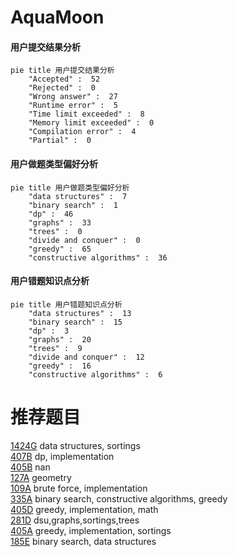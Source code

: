 # AquaMoon

<!-- tabs:start -->



#### **用户提交结果分析**

```mermaid
pie title 用户提交结果分析
    "Accepted" :  52
    "Rejected" :  0
    "Wrong answer" :  27
    "Runtime error" :  5
    "Time limit exceeded" :  8
    "Memory limit exceeded" :  0
    "Compilation error" :  4
    "Partial" :  0
```

#### **用户做题类型偏好分析**

```mermaid
pie title 用户做题类型偏好分析
    "data structures" :  7
    "binary search" :  1
    "dp" :  46
    "graphs" :  33
    "trees" :  0
    "divide and conquer" :  0
    "greedy" :  65
    "constructive algorithms" :  36
```
#### **用户错题知识点分析**

```mermaid
pie title 用户错题知识点分析
    "data structures" :  13
    "binary search" :  15
    "dp" :  3
    "graphs" :  20
    "trees" :  9
    "divide and conquer" :  12
    "greedy" :  16
    "constructive algorithms" :  6
```



<!-- tabs:end -->
# 推荐题目
[1424G](https://codeforces.com/contest/1424/problem/G)		data structures,
                        sortings		  
[407B](https://codeforces.com/contest/407/problem/B)		dp,
                        implementation		  
[405B](https://codeforces.com/contest/405/problem/B)		nan		  
[127A](https://codeforces.com/contest/127/problem/A)		geometry		  
[109A](https://codeforces.com/contest/109/problem/A)		brute force,
                        implementation		  
[335A](https://codeforces.com/contest/335/problem/A)		binary search,
                        constructive algorithms,
                        greedy		  
[405D](https://codeforces.com/contest/405/problem/D)		greedy,
                        implementation,
                        math		  
[281D](https://codeforces.com/contest/281/problem/D)		dsu,graphs,sortings,trees		  
[405A](https://codeforces.com/contest/405/problem/A)		greedy,
                        implementation,
                        sortings		  
[185E](https://codeforces.com/contest/185/problem/E)		binary search,
                        data structures		  
